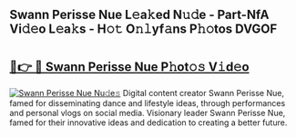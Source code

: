 ## Swann Perisse Nue L𝚎a𝚔ed N𝚞𝚍e - Part-NfA Vi𝚍𝚎o L𝚎a𝚔s - H𝚘𝚝 O𝚗𝚕yf𝚊ns P𝚑𝚘tos DVGOF

# <h2><a href="http://kf9wvto.oniu.top/?m=Swann+Perisse+Nue">🔗👉 🔴 Swann Perisse Nue P𝚑ot𝚘𝚜 V𝚒d𝚎o</a></h2>

[![Swann Perisse Nue Nu𝚍e𝚜](https://i.imgur.com/0qMVB7G.gif)](http://kf9wvto.oniu.top/?m=Swann+Perisse+Nue)
Digital content creator Swann Perisse Nue, famed for disseminating dance and lifestyle ideas, through performances and personal vlogs on social media. Visionary leader Swann Perisse Nue, famed for their innovative ideas and dedication to creating a better future.  

